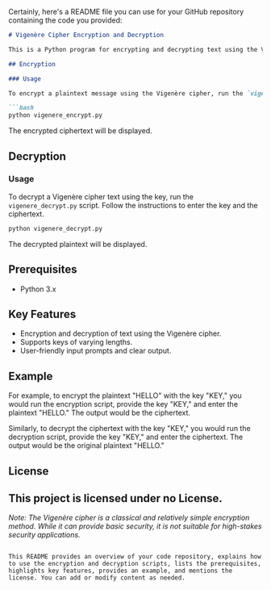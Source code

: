 Certainly, here's a README file you can use for your GitHub repository containing the code you provided:

```markdown
# Vigenère Cipher Encryption and Decryption

This is a Python program for encrypting and decrypting text using the Vigenère cipher. The repository includes two scripts: one for encryption and one for decryption.

## Encryption

### Usage

To encrypt a plaintext message using the Vigenère cipher, run the `vigenere_encrypt.py` script. Follow the instructions to enter the key and plaintext message.

```bash
python vigenere_encrypt.py
```

The encrypted ciphertext will be displayed.

## Decryption

### Usage

To decrypt a Vigenère cipher text using the key, run the `vigenere_decrypt.py` script. Follow the instructions to enter the key and the ciphertext.

```bash
python vigenere_decrypt.py
```

The decrypted plaintext will be displayed.

## Prerequisites

- Python 3.x

## Key Features

- Encryption and decryption of text using the Vigenère cipher.
- Supports keys of varying lengths.
- User-friendly input prompts and clear output.

## Example

For example, to encrypt the plaintext "HELLO" with the key "KEY," you would run the encryption script, provide the key "KEY," and enter the plaintext "HELLO." The output would be the ciphertext.

Similarly, to decrypt the ciphertext with the key "KEY," you would run the decryption script, provide the key "KEY," and enter the ciphertext. The output would be the original plaintext "HELLO."

## License

This project is licensed under no License.
---

*Note: The Vigenère cipher is a classical and relatively simple encryption method. While it can provide basic security, it is not suitable for high-stakes security applications.*
```

This README provides an overview of your code repository, explains how to use the encryption and decryption scripts, lists the prerequisites, highlights key features, provides an example, and mentions the license. You can add or modify content as needed.
